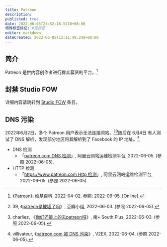 ```yaml
---
title: Patreon
description:
published: true
date: 2022-06-05T23:52:18.5218+08:00
特殊标签标记: #无标签
editor: markdown
dateCreated: 2022-06-05T13:11:48.248+08:00
---
```


## 简介

Patreon 是供内容创作者进行群众募资的平台。[^70938677]

[^70938677]: 《[Patreon](https://zh.wikipedia.org/w/index.php?title=Patreon&oldid=70938677)》, 维基百科. 2022-04-02. 参照: 2022-06-05. [Online].

## 封禁 Studio FOW

详细内容请跳转到 [Studio FOW](/company/Studio_FOW.md) 条目。

## DNS 污染

2022年6月2日，多个 Patreon 用户表示无法连接网站，[^268067324][^1494875]随后在 6月4日 有人测试了 DNS 解析，发现部分地区将其解析到了 Facebook 的 IP 地址。[^857266]

[^268067324]: 39, 《[patreon是被墙了吗](https://web.archive.org/web/20220605014830/https://www.douban.com/group/topic/268067324/?_i=4393590x7X_29C)》, 豆瓣小组, 2022-06-03. (参照 2022-06-05).
[^1494875]: charliez, 《[你们还能上的去patreon吗](https://web.archive.org/web/20220605014753/https://www.snow-plus.net/read.php?tid=1494875)》, 南+ South Plus, 2022-06-03. (参照 2022-06-05).

[^857266]: villivateur, 《[patreon.com 被 DNS 污染](https://web.archive.org/web/20220605014507/https://www.v2ex.com/t/857266)》, V2EX, 2022-06-04. (参照 2022-06-05).

+   DNS 检测
    +   「[patreon.com DNS 检测](https://web.archive.org/web/20220605045711/https://zijian.aliyun.com/detect/dns/DNS_PING-b9bb1058aff9db99decd9d9d26f40ccb-1654405017497)」, 阿里云网站运维检测平台, 2022-06-05. (参照 2022-06-05).
+   HTTP 检测
    +   「[https://www.patreon.com Http 检测](https://web.archive.org/web/20220605143651/https://zijian.aliyun.com/detect/http/HTTP_PING-43900ea9aff9db99decd9d9d0588498b-1654439787902)」, 阿里云网站运维检测平台, 2022-06-05. (参照 2022-06-05).

